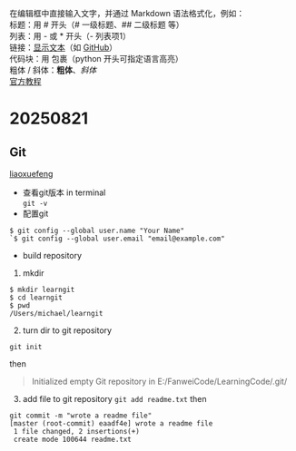 在编辑框中直接输入文字，并通过 Markdown 语法格式化，例如：  
标题：用 # 开头（# 一级标题、## 二级标题 等）  
列表：用 - 或 * 开头（- 列表项1）  
链接：[显示文本](链接地址)（如 [GitHub](https://github.com)）  
代码块：用 包裹（python 开头可指定语言高亮）  
粗体 / 斜体：**粗体**、*斜体*  
[官方教程](https://docs.github.com/en/get-started/writing-on-github/getting-started-with-writing-and-formatting-on-github/basic-writing-and-formatting-syntax)

# 20250821
## Git  
[liaoxuefeng](https://liaoxuefeng.com/books/git/install-git/index.html)  
- 查看git版本 in terminal  
`git -v`
- 配置git  
```
$ git config --global user.name "Your Name"
`$ git config --global user.email "email@example.com"
```
- build repository
1. mkdir  
```
$ mkdir learngit
$ cd learngit
$ pwd
/Users/michael/learngit
```  
2. turn dir to git repository
```
git init
```
then 
> Initialized empty Git repository in E:/FanweiCode/LearningCode/.git/  
3. add file to git repository
`git add readme.txt`
then
```
git commit -m "wrote a readme file"
[master (root-commit) eaadf4e] wrote a readme file
 1 file changed, 2 insertions(+)
 create mode 100644 readme.txt
```  
